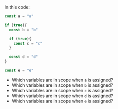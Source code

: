 In this code:

```js
const a = "a"

if (true){
  const b = "b"

  if (true){
    const c = "c"
  }

  const d = "d"
}

const e = "e"
```

* Which variables are in scope when `a` is assigned?
* Which variables are in scope when `b` is assigned?
* Which variables are in scope when `c` is assigned?
* Which variables are in scope when `d` is assigned?
* Which variables are in scope when `e` is assigned?
